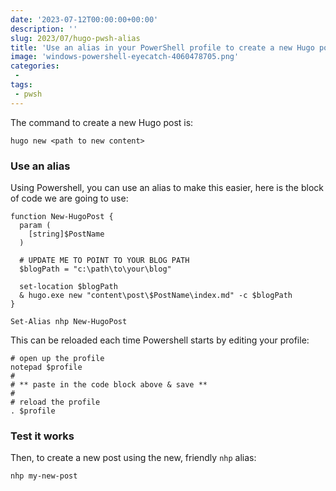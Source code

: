```yaml
---
date: '2023-07-12T00:00:00+00:00'
description: ''
slug: 2023/07/hugo-pwsh-alias
title: 'Use an alias in your PowerShell profile to create a new Hugo post'
image: 'windows-powershell-eyecatch-4060478705.png'
categories:
 - 
tags:
 - pwsh
---
```


The command to create a new Hugo post is:

```pwsh
hugo new <path to new content>
```

### Use an alias

Using Powershell, you can use an alias to make this easier, here is the block of code we are going to use:

```pwsh
function New-HugoPost {
  param (
    [string]$PostName
  )
 
  # UPDATE ME TO POINT TO YOUR BLOG PATH
  $blogPath = "c:\path\to\your\blog"

  set-location $blogPath
  & hugo.exe new "content\post\$PostName\index.md" -c $blogPath
}

Set-Alias nhp New-HugoPost
```

This can be reloaded each time Powershell starts by editing your profile:

```pwsh
# open up the profile
notepad $profile
#
# ** paste in the code block above & save **
# 
# reload the profile
. $profile
```

### Test it works

Then, to create a new post using the new, friendly ``nhp`` alias:

```pwsh
nhp my-new-post
```
